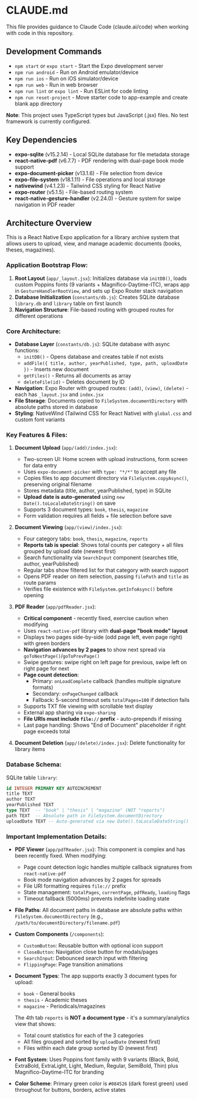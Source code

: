 # CLAUDE.md

This file provides guidance to Claude Code (claude.ai/code) when working with code in this repository.

## Development Commands

- `npm start` or `expo start` - Start the Expo development server
- `npm run android` - Run on Android emulator/device
- `npm run ios` - Run on iOS simulator/device
- `npm run web` - Run in web browser
- `npm run lint` or `expo lint` - Run ESLint for code linting
- `npm run reset-project` - Move starter code to app-example and create blank app directory

**Note**: This project uses TypeScript types but JavaScript (.jsx) files. No test framework is currently configured.

## Key Dependencies

- **expo-sqlite** (v15.2.14) - Local SQLite database for file metadata storage
- **react-native-pdf** (v6.7.7) - PDF rendering with dual-page book mode support
- **expo-document-picker** (v13.1.6) - File selection from device
- **expo-file-system** (v18.1.11) - File operations and local storage
- **nativewind** (v4.1.23) - Tailwind CSS styling for React Native
- **expo-router** (v5.1.5) - File-based routing system
- **react-native-gesture-handler** (v2.24.0) - Gesture system for swipe navigation in PDF reader

## Architecture Overview

This is a React Native Expo application for a library archive system that allows users to upload, view, and manage academic documents (books, theses, magazines).

### Application Bootstrap Flow:

1. **Root Layout** (`app/_layout.jsx`): Initializes database via `initDB()`, loads custom Poppins fonts (9 variants + Magnifico-Daytime-ITC), wraps app in `GestureHandlerRootView`, and sets up Expo Router stack navigation
2. **Database Initialization** (`constants/db.js`): Creates SQLite database `library.db` and `library` table on first launch
3. **Navigation Structure**: File-based routing with grouped routes for different operations

### Core Architecture:

- **Database Layer** (`constants/db.js`): SQLite database with async functions:
  - `initDB()` - Opens database and creates table if not exists
  - `addFile({ title, author, yearPublished, type, path, uploadDate })` - Inserts new document
  - `getFiles()` - Returns all documents as array
  - `deleteFile(id)` - Deletes document by ID
- **Navigation**: Expo Router with grouped routes: `(add)`, `(view)`, `(delete)` - each has `_layout.jsx` and `index.jsx`
- **File Storage**: Documents copied to `FileSystem.documentDirectory` with absolute paths stored in database
- **Styling**: NativeWind (Tailwind CSS for React Native) with `global.css` and custom font variants

### Key Features & Files:

1. **Document Upload** (`app/(add)/index.jsx`):
   - Two-screen UI: Home screen with upload instructions, form screen for data entry
   - Uses `expo-document-picker` with `type: "*/*"` to accept any file
   - Copies files to app document directory via `FileSystem.copyAsync()`, preserving original filename
   - Stores metadata (title, author, yearPublished, type) in SQLite
   - **Upload date is auto-generated** using `new Date().toLocaleDateString()` on save
   - Supports 3 document types: `book`, `thesis`, `magazine`
   - Form validation requires all fields + file selection before save

2. **Document Viewing** (`app/(view)/index.jsx`):
   - Four category tabs: `book`, `thesis`, `magazine`, `reports`
   - **Reports tab is special**: Shows total counts per category + all files grouped by upload date (newest first)
   - Search functionality via `SearchInput` component (searches title, author, yearPublished)
   - Regular tabs show filtered list for that category with search support
   - Opens PDF reader on item selection, passing `filePath` and `title` as route params
   - Verifies file existence with `FileSystem.getInfoAsync()` before opening

3. **PDF Reader** (`app/pdfReader.jsx`):
   - **Critical component** - recently fixed, exercise caution when modifying
   - Uses `react-native-pdf` library with **dual-page "book mode" layout**
   - Displays two pages side-by-side (odd page left, even page right) with green borders
   - **Navigation advances by 2 pages** to show next spread via `goToNextPage()`/`goToPrevPage()`
   - Swipe gestures: swipe right on left page for previous, swipe left on right page for next
   - **Page count detection**:
     - Primary: `onLoadComplete` callback (handles multiple signature formats)
     - Secondary: `onPageChanged` callback
     - Fallback: 5-second timeout sets `totalPages=100` if detection fails
   - Supports TXT file viewing with scrollable text display
   - External app sharing via `expo-sharing`
   - **File URIs must include `file://` prefix** - auto-prepends if missing
   - Last page handling: Shows "End of Document" placeholder if right page exceeds total

4. **Document Deletion** (`app/(delete)/index.jsx`): Delete functionality for library items

### Database Schema:

SQLite table `library`:
```sql
id INTEGER PRIMARY KEY AUTOINCREMENT
title TEXT
author TEXT
yearPublished TEXT
type TEXT  -- "book" | "thesis" | "magazine" (NOT "reports")
path TEXT  -- Absolute path in FileSystem.documentDirectory
uploadDate TEXT -- Auto-generated via new Date().toLocaleDateString()
```

### Important Implementation Details:

- **PDF Viewer** (`app/pdfReader.jsx`): This component is complex and has been recently fixed. When modifying:
  - Page count detection logic handles multiple callback signatures from `react-native-pdf`
  - Book mode navigation advances by 2 pages for spreads
  - File URI formatting requires `file://` prefix
  - State management: `totalPages`, `currentPage`, `pdfReady`, `loading` flags
  - Timeout fallback (5000ms) prevents indefinite loading state

- **File Paths**: All document paths in database are absolute paths within `FileSystem.documentDirectory` (e.g., `/path/to/documentDirectory/filename.pdf`)

- **Custom Components** (`/components`):
  - `CustomButton`: Reusable button with optional icon support
  - `CloseButton`: Navigation close button for modals/pages
  - `SearchInput`: Debounced search input with filtering
  - `FlippingPage`: Page transition animations

- **Document Types**: The app supports exactly 3 document types for upload:
  - `book` - General books
  - `thesis` - Academic theses
  - `magazine` - Periodicals/magazines

  The 4th tab `reports` is **NOT a document type** - it's a summary/analytics view that shows:
  - Total count statistics for each of the 3 categories
  - All files grouped and sorted by `uploadDate` (newest first)
  - Files within each date group sorted by ID (newest first)

- **Font System**: Uses Poppins font family with 9 variants (Black, Bold, ExtraBold, ExtraLight, Light, Medium, Regular, SemiBold, Thin) plus Magnifico-Daytime-ITC for branding

- **Color Scheme**: Primary green color is `#084526` (dark forest green) used throughout for buttons, borders, active states